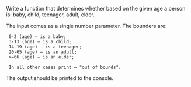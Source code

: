 Write a function that determines whether based on the given age a person is: baby, child, teenager, adult, elder.

The input comes as a single number parameter. The bounders are:

     0-2 (age) – is a baby; 
     3-13 (age) – is a child; 
     14-19 (age) – is a teenager;
     20-65 (age) – is an adult;
     >=66 (age) – is an elder; 
     
     In all other cases print – "out of bounds";
 
The output should be printed to the console.
